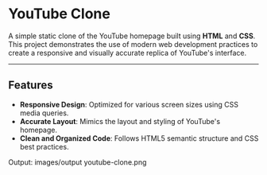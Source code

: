 # YouTube Clone

A simple static clone of the YouTube homepage built using **HTML** and **CSS**. This project demonstrates the use of modern web development practices to create a responsive and visually accurate replica of YouTube's interface.

---

## Features

- **Responsive Design**: Optimized for various screen sizes using CSS media queries.
- **Accurate Layout**: Mimics the layout and styling of YouTube's homepage.
- **Clean and Organized Code**: Follows HTML5 semantic structure and CSS best practices.

Output:
images/output youtube-clone.png
